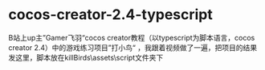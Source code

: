 # cocos-creator-2.4-typescript
B站上up主”Gamer飞羽“cocos creator教程（以typescript为脚本语言，cocos creator 2.4）中的游戏练习项目”打小鸟“
，我跟着视频做了一遍，把项目的结果发这里，脚本放在killBirds\assets\script文件夹下
